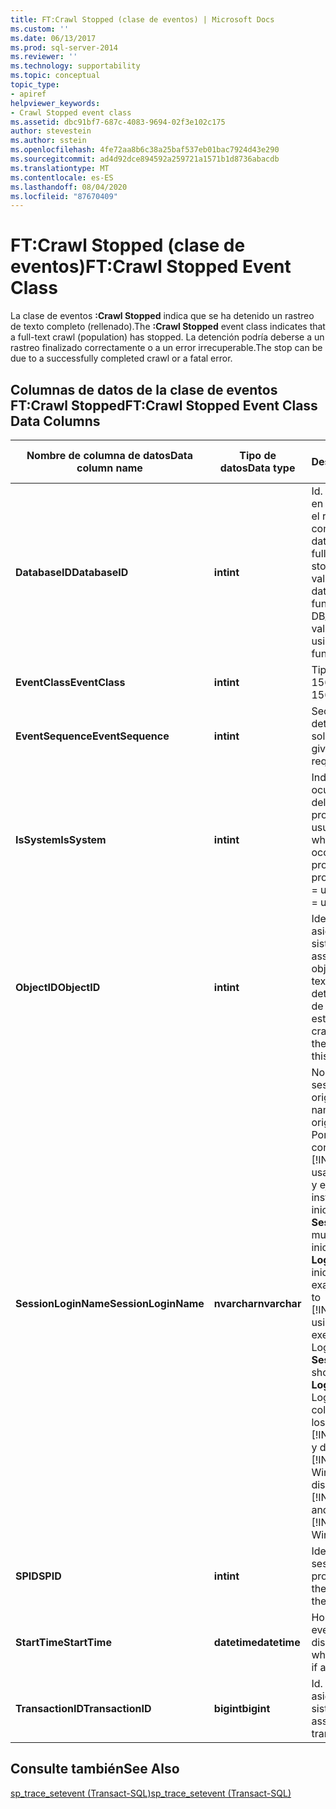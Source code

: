 ```yaml
---
title: FT:Crawl Stopped (clase de eventos) | Microsoft Docs
ms.custom: ''
ms.date: 06/13/2017
ms.prod: sql-server-2014
ms.reviewer: ''
ms.technology: supportability
ms.topic: conceptual
topic_type:
- apiref
helpviewer_keywords:
- Crawl Stopped event class
ms.assetid: dbc91bf7-687c-4083-9694-02f3e102c175
author: stevestein
ms.author: sstein
ms.openlocfilehash: 4fe72aa8b6c38a25baf537eb01bac7924d43e290
ms.sourcegitcommit: ad4d92dce894592a259721a1571b1d8736abacdb
ms.translationtype: MT
ms.contentlocale: es-ES
ms.lasthandoff: 08/04/2020
ms.locfileid: "87670409"
---
```

# <a name="ftcrawl-stopped-event-class"></a><span data-ttu-id="42527-102">FT:Crawl Stopped (clase de eventos)</span><span class="sxs-lookup"><span data-stu-id="42527-102">FT:Crawl Stopped Event Class</span></span>
  <span data-ttu-id="42527-103">La clase de eventos **:Crawl Stopped** indica que se ha detenido un rastreo de texto completo (rellenado).</span><span class="sxs-lookup"><span data-stu-id="42527-103">The **:Crawl Stopped** event class indicates that a full-text crawl (population) has stopped.</span></span> <span data-ttu-id="42527-104">La detención podría deberse a un rastreo finalizado correctamente o a un error irrecuperable.</span><span class="sxs-lookup"><span data-stu-id="42527-104">The stop can be due to a successfully completed crawl or a fatal error.</span></span>  
  
## <a name="ftcrawl-stopped-event-class-data-columns"></a><span data-ttu-id="42527-105">Columnas de datos de la clase de eventos FT:Crawl Stopped</span><span class="sxs-lookup"><span data-stu-id="42527-105">FT:Crawl Stopped Event Class Data Columns</span></span>  
  
|<span data-ttu-id="42527-106">Nombre de columna de datos</span><span class="sxs-lookup"><span data-stu-id="42527-106">Data column name</span></span>|<span data-ttu-id="42527-107">Tipo de datos</span><span class="sxs-lookup"><span data-stu-id="42527-107">Data type</span></span>|<span data-ttu-id="42527-108">Descripción</span><span class="sxs-lookup"><span data-stu-id="42527-108">Description</span></span>|<span data-ttu-id="42527-109">Identificador de columna</span><span class="sxs-lookup"><span data-stu-id="42527-109">Column ID</span></span>|<span data-ttu-id="42527-110">Filtrable</span><span class="sxs-lookup"><span data-stu-id="42527-110">Filterable</span></span>|  
|----------------------|---------------|-----------------|---------------|----------------|  
|<span data-ttu-id="42527-111">**DatabaseID**</span><span class="sxs-lookup"><span data-stu-id="42527-111">**DatabaseID**</span></span>|<span data-ttu-id="42527-112">**int**</span><span class="sxs-lookup"><span data-stu-id="42527-112">**int**</span></span>|<span data-ttu-id="42527-113">Id. de la base de datos en la que se ha detenido el rastreo de texto completo.</span><span class="sxs-lookup"><span data-stu-id="42527-113">ID of the database in which the full-text crawl has stopped.</span></span> <span data-ttu-id="42527-114">Determina el valor de una base de datos mediante la función DB_ID.</span><span class="sxs-lookup"><span data-stu-id="42527-114">Determine the value for a database by using the DB_ID function.</span></span>|<span data-ttu-id="42527-115">3</span><span class="sxs-lookup"><span data-stu-id="42527-115">3</span></span>|<span data-ttu-id="42527-116">Sí</span><span class="sxs-lookup"><span data-stu-id="42527-116">Yes</span></span>|  
|<span data-ttu-id="42527-117">**EventClass**</span><span class="sxs-lookup"><span data-stu-id="42527-117">**EventClass**</span></span>|<span data-ttu-id="42527-118">**int**</span><span class="sxs-lookup"><span data-stu-id="42527-118">**int**</span></span>|<span data-ttu-id="42527-119">Tipo de evento = 156.</span><span class="sxs-lookup"><span data-stu-id="42527-119">Type of event = 156.</span></span>|<span data-ttu-id="42527-120">27</span><span class="sxs-lookup"><span data-stu-id="42527-120">27</span></span>|<span data-ttu-id="42527-121">No</span><span class="sxs-lookup"><span data-stu-id="42527-121">No</span></span>|  
|<span data-ttu-id="42527-122">**EventSequence**</span><span class="sxs-lookup"><span data-stu-id="42527-122">**EventSequence**</span></span>|<span data-ttu-id="42527-123">**int**</span><span class="sxs-lookup"><span data-stu-id="42527-123">**int**</span></span>|<span data-ttu-id="42527-124">Secuencia de un evento determinado de la solicitud.</span><span class="sxs-lookup"><span data-stu-id="42527-124">Sequence of a given event within the request.</span></span>|<span data-ttu-id="42527-125">51</span><span class="sxs-lookup"><span data-stu-id="42527-125">51</span></span>|<span data-ttu-id="42527-126">No</span><span class="sxs-lookup"><span data-stu-id="42527-126">No</span></span>|  
|<span data-ttu-id="42527-127">**IsSystem**</span><span class="sxs-lookup"><span data-stu-id="42527-127">**IsSystem**</span></span>|<span data-ttu-id="42527-128">**int**</span><span class="sxs-lookup"><span data-stu-id="42527-128">**int**</span></span>|<span data-ttu-id="42527-129">Indica si el evento ha ocurrido en un proceso del sistema o en un proceso de usuario.</span><span class="sxs-lookup"><span data-stu-id="42527-129">Indicates whether the event occurred on a system process or a user process.</span></span> <span data-ttu-id="42527-130">1 = sistema, 0 = usuario.</span><span class="sxs-lookup"><span data-stu-id="42527-130">1 = system, 0 = user.</span></span>|<span data-ttu-id="42527-131">60</span><span class="sxs-lookup"><span data-stu-id="42527-131">60</span></span>|<span data-ttu-id="42527-132">Sí</span><span class="sxs-lookup"><span data-stu-id="42527-132">Yes</span></span>|  
|<span data-ttu-id="42527-133">**ObjectID**</span><span class="sxs-lookup"><span data-stu-id="42527-133">**ObjectID**</span></span>|<span data-ttu-id="42527-134">**int**</span><span class="sxs-lookup"><span data-stu-id="42527-134">**int**</span></span>|<span data-ttu-id="42527-135">Identificador del objeto asignado por el sistema.</span><span class="sxs-lookup"><span data-stu-id="42527-135">System-assigned ID of the object.</span></span> <span data-ttu-id="42527-136">El rastreo de texto completo se ha detenido para el índice de texto completo de este objeto.</span><span class="sxs-lookup"><span data-stu-id="42527-136">The full-text crawl has stopped for the full-text index on this object.</span></span>|<span data-ttu-id="42527-137">22</span><span class="sxs-lookup"><span data-stu-id="42527-137">22</span></span>|<span data-ttu-id="42527-138">Sí</span><span class="sxs-lookup"><span data-stu-id="42527-138">Yes</span></span>|  
|<span data-ttu-id="42527-139">**SessionLoginName**</span><span class="sxs-lookup"><span data-stu-id="42527-139">**SessionLoginName**</span></span>|<span data-ttu-id="42527-140">**nvarchar**</span><span class="sxs-lookup"><span data-stu-id="42527-140">**nvarchar**</span></span>|<span data-ttu-id="42527-141">Nombre de inicio de sesión del usuario que originó la sesión.</span><span class="sxs-lookup"><span data-stu-id="42527-141">Login name of the user who originated the session.</span></span> <span data-ttu-id="42527-142">Por ejemplo, si se conecta a [!INCLUDE[ssNoVersion](../../includes/ssnoversion-md.md)] usando inicioDeSesión1 y ejecuta una instrucción como inicioDeSesión2, **SessionLoginName** muestra inicioDeSesión1 y **LoginName** muestra inicioDeSesión2.</span><span class="sxs-lookup"><span data-stu-id="42527-142">For example, if you connect to [!INCLUDE[ssNoVersion](../../includes/ssnoversion-md.md)] using Login1 and execute a statement as Login2, **SessionLoginName** shows Login1 and **LoginName** shows Login2.</span></span> <span data-ttu-id="42527-143">En esta columna se muestran los inicios de sesión de [!INCLUDE[ssNoVersion](../../includes/ssnoversion-md.md)] y de [!INCLUDE[msCoName](../../includes/msconame-md.md)] Windows.</span><span class="sxs-lookup"><span data-stu-id="42527-143">This column displays both [!INCLUDE[ssNoVersion](../../includes/ssnoversion-md.md)] and [!INCLUDE[msCoName](../../includes/msconame-md.md)] Windows logins.</span></span>|<span data-ttu-id="42527-144">64</span><span class="sxs-lookup"><span data-stu-id="42527-144">64</span></span>|<span data-ttu-id="42527-145">Sí</span><span class="sxs-lookup"><span data-stu-id="42527-145">Yes</span></span>|  
|<span data-ttu-id="42527-146">**SPID**</span><span class="sxs-lookup"><span data-stu-id="42527-146">**SPID**</span></span>|<span data-ttu-id="42527-147">**int**</span><span class="sxs-lookup"><span data-stu-id="42527-147">**int**</span></span>|<span data-ttu-id="42527-148">Identificador de la sesión en la que se produjo el evento.</span><span class="sxs-lookup"><span data-stu-id="42527-148">ID of the session on which the event occurred.</span></span>|<span data-ttu-id="42527-149">12</span><span class="sxs-lookup"><span data-stu-id="42527-149">12</span></span>|<span data-ttu-id="42527-150">Sí</span><span class="sxs-lookup"><span data-stu-id="42527-150">Yes</span></span>|  
|<span data-ttu-id="42527-151">**StartTime**</span><span class="sxs-lookup"><span data-stu-id="42527-151">**StartTime**</span></span>|<span data-ttu-id="42527-152">**datetime**</span><span class="sxs-lookup"><span data-stu-id="42527-152">**datetime**</span></span>|<span data-ttu-id="42527-153">Hora a la que se inició el evento, si está disponible.</span><span class="sxs-lookup"><span data-stu-id="42527-153">Time at which the event started, if available.</span></span>|<span data-ttu-id="42527-154">14</span><span class="sxs-lookup"><span data-stu-id="42527-154">14</span></span>|<span data-ttu-id="42527-155">Sí</span><span class="sxs-lookup"><span data-stu-id="42527-155">Yes</span></span>|  
|<span data-ttu-id="42527-156">**TransactionID**</span><span class="sxs-lookup"><span data-stu-id="42527-156">**TransactionID**</span></span>|<span data-ttu-id="42527-157">**bigint**</span><span class="sxs-lookup"><span data-stu-id="42527-157">**bigint**</span></span>|<span data-ttu-id="42527-158">Id. de la transacción asignado por el sistema.</span><span class="sxs-lookup"><span data-stu-id="42527-158">System-assigned ID of the transaction.</span></span>|<span data-ttu-id="42527-159">4</span><span class="sxs-lookup"><span data-stu-id="42527-159">4</span></span>|<span data-ttu-id="42527-160">Sí</span><span class="sxs-lookup"><span data-stu-id="42527-160">Yes</span></span>|  
  
## <a name="see-also"></a><span data-ttu-id="42527-161">Consulte también</span><span class="sxs-lookup"><span data-stu-id="42527-161">See Also</span></span>  
 [<span data-ttu-id="42527-162">sp_trace_setevent &#40;Transact-SQL&#41;</span><span class="sxs-lookup"><span data-stu-id="42527-162">sp_trace_setevent &#40;Transact-SQL&#41;</span></span>](/sql/relational-databases/system-stored-procedures/sp-trace-setevent-transact-sql)  
  
  
